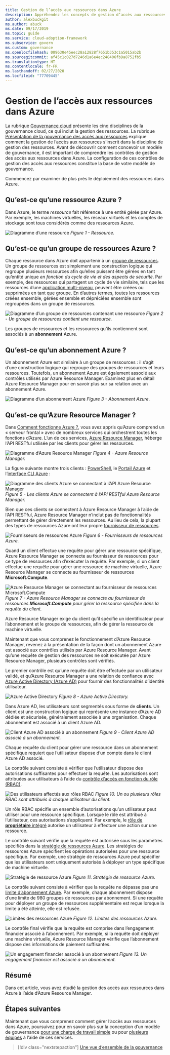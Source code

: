 ```yaml
---
title: Gestion de l’accès aux ressources dans Azure
description: Appréhendez les concepts de gestion d’accès aux ressources Azure comme Azure Resource Manager, les abonnements, les groupes de ressources et les ressources.
author: alexbuckgit
ms.author: abuck
ms.date: 09/17/2019
ms.topic: guide
ms.service: cloud-adoption-framework
ms.subservice: govern
ms.custom: governance
ms.openlocfilehash: 009630e45eec28a12828f7651b353c1a5015ab2b
ms.sourcegitcommit: af45c1c027d7246d1a6e4ec248406fb9a8752fb5
ms.translationtype: HT
ms.contentlocale: fr-FR
ms.lasthandoff: 02/27/2020
ms.locfileid: "77709445"
---
```

# <a name="resource-access-management-in-azure"></a>Gestion de l’accès aux ressources dans Azure

La rubrique [Gouvernance cloud](../index.md) présente les cinq disciplines de la gouvernance cloud, ce qui inclut la gestion des ressources. La rubrique [Présentation de la gouvernance des accès aux ressources](./index.md) explique comment la gestion de l’accès aux ressources s’inscrit dans la discipline de gestion des ressources. Avant de découvrir comment concevoir un modèle de gouvernance, il est important de comprendre les contrôles de gestion des accès aux ressources dans Azure. La configuration de ces contrôles de gestion des accès aux ressources constitue la base de votre modèle de gouvernance.

Commencez par examiner de plus près le déploiement des ressources dans Azure.

<!-- markdownlint-disable MD026 -->

## <a name="what-is-an-azure-resource"></a>Qu’est-ce qu’une ressource Azure ?

Dans Azure, le terme _ressource_ fait référence à une entité gérée par Azure. Par exemple, les machines virtuelles, les réseaux virtuels et les comptes de stockage sont tous considérés comme des ressources Azure.

![Diagramme d’une ressource](../../_images/govern/design/governance-1-9.png)
*Figure 1 - Ressource.*

## <a name="what-is-an-azure-resource-group"></a>Qu’est-ce qu’un groupe de ressources Azure ?

Chaque ressource dans Azure doit appartenir à un [groupe de ressources](https://docs.microsoft.com/azure/azure-resource-manager/resource-group-overview#resource-groups). Un groupe de ressources est simplement une construction logique qui regroupe plusieurs ressources afin qu’elles puissent être gérées en tant qu’entité unique _en fonction du cycle de vie et des aspects de sécurité_. Par exemple, des ressources qui partagent un cycle de vie similaire, tels que les ressources d’une [application multi-niveau](https://docs.microsoft.com/azure/architecture/guide/architecture-styles/n-tier), peuvent être créées ou supprimées en tant que groupe. En d’autres termes, toutes les ressources créées ensemble, gérées ensemble et dépréciées ensemble sont regroupées dans un groupe de ressources.

![Diagramme d’un groupe de ressources contenant une ressource](../../_images/govern/design/governance-1-10.png)
*Figure 2 - Un groupe de ressources contient une ressource.*

Les groupes de ressources et les ressources qu’ils contiennent sont associés à un **abonnement** Azure.

## <a name="what-is-an-azure-subscription"></a>Qu’est-ce qu’un abonnement Azure ?

Un abonnement Azure est similaire à un groupe de ressources : il s’agit d’une construction logique qui regroupe des groupes de ressources et leurs ressources. Toutefois, un abonnement Azure est également associé aux contrôles utilisés par Azure Resource Manager. Examinez plus en détail Azure Resource Manager pour en savoir plus sur sa relation avec un abonnement Azure.

![Diagramme d’un abonnement Azure](../../_images/govern/design/governance-1-11.png)
*Figure 3 - Abonnement Azure.*

## <a name="what-is-azure-resource-manager"></a>Qu’est-ce qu’Azure Resource Manager ?

Dans [Comment fonctionne Azure ?](../../getting-started/what-is-azure.md), vous avez appris qu’Azure comprend un « serveur frontal » avec de nombreux services qui orchestrent toutes les fonctions d’Azure. L’un de ces services, [Azure Resource Manager](https://docs.microsoft.com/azure/azure-resource-manager), héberge l’API RESTful utilisée par les clients pour gérer les ressources.

![Diagramme d’Azure Resource Manager](../../_images/govern/design/governance-1-12.png)
*Figure 4 - Azure Resource Manager.*

La figure suivante montre trois clients : [PowerShell](https://docs.microsoft.com/powershell/azure/overview), le [Portail Azure](https://portal.azure.com) et l’[interface CLI Azure](https://docs.microsoft.com/cli/azure) :

![Diagramme des clients Azure se connectant à l’API Azure Resource Manager](../../_images/govern/design/governance-1-13.png)
*Figure 5 - Les clients Azure se connectent à l’API RESTful Azure Resource Manager.*

Bien que ces clients se connectent à Azure Resource Manager à l’aide de l’API RESTful, Azure Resource Manager n’inclut pas de fonctionnalités permettant de gérer directement les ressources. Au lieu de cela, la plupart des types de ressources Azure ont leur propre [fournisseur de ressources](https://docs.microsoft.com/azure/azure-resource-manager/resource-group-overview#terminology).

![Fournisseurs de ressources Azure](../../_images/govern/design/governance-1-14.png)
*Figure 6 - Fournisseurs de ressources Azure.*

Quand un client effectue une requête pour gérer une ressource spécifique, Azure Resource Manager se connecte au fournisseur de ressources pour ce type de ressources afin d’exécuter la requête. Par exemple, si un client effectue une requête pour gérer une ressource de machine virtuelle, Azure Resource Manager se connecte au fournisseur de ressources **Microsoft.Compute**.

![Azure Resource Manager se connectant au fournisseur de ressources Microsoft.Compute](../../_images/govern/design/governance-1-15.png)
*Figure 7 - Azure Resource Manager se connecte au fournisseur de ressources **Microsoft.Compute** pour gérer la ressource spécifiée dans la requête du client.*

Azure Resource Manager exige du client qu’il spécifie un identificateur pour l’abonnement et le groupe de ressources, afin de gérer la ressource de machine virtuelle.

Maintenant que vous comprenez le fonctionnement d’Azure Resource Manager, revenez à la présentation de la façon dont un abonnement Azure est associé aux contrôles utilisés par Azure Resource Manager. Avant qu’une requête de gestion des ressources ne soit exécutée par Azure Resource Manager, plusieurs contrôles sont vérifiés.

Le premier contrôle est qu’une requête doit être effectuée par un utilisateur validé, et qu’Azure Resource Manager a une relation de confiance avec [Azure Active Directory (Azure AD)](https://docs.microsoft.com/azure/active-directory) pour fournir des fonctionnalités d’identité utilisateur.

![Azure Active Directory](../../_images/govern/design/governance-1-16.png)
*Figure 8 - Azure Active Directory.*

Dans Azure AD, les utilisateurs sont segmentés sous forme de **clients**. Un client est une construction logique qui représente une instance d’Azure AD dédiée et sécurisée, généralement associée à une organisation. Chaque abonnement est associé à un client Azure AD.

![Client Azure AD associé à un abonnement](../../_images/govern/design/governance-1-17.png)
*Figure 9 - Client Azure AD associé à un abonnement.*

Chaque requête du client pour gérer une ressource dans un abonnement spécifique requiert que l’utilisateur dispose d’un compte dans le client Azure AD associé.

Le contrôle suivant consiste à vérifier que l’utilisateur dispose des autorisations suffisantes pour effectuer la requête. Les autorisations sont attribuées aux utilisateurs à l’aide du [contrôle d’accès en fonction du rôle (RBAC)](https://docs.microsoft.com/azure/role-based-access-control).

![Des utilisateurs affectés aux rôles RBAC](../../_images/govern/design/governance-1-18.png)
*Figure 10. Un ou plusieurs rôles RBAC sont attribués à chaque utilisateur du client.*

Un rôle RBAC spécifie un ensemble d’autorisations qu’un utilisateur peut utiliser pour une ressource spécifique. Lorsque le rôle est attribué à l’utilisateur, ces autorisations s’appliquent. Par exemple, le [rôle de **propriétaire** intégré](https://docs.microsoft.com/azure/role-based-access-control/built-in-roles#owner) autorise un utilisateur à effectuer une action sur une ressource.

Le contrôle suivant vérifie que la requête est autorisée sous les paramètres spécifiés dans la [stratégie de ressources Azure](https://docs.microsoft.com/azure/governance/policy). Les stratégies de ressources Azure spécifient les opérations autorisées pour une ressource spécifique. Par exemple, une stratégie de ressources Azure peut spécifier que les utilisateurs sont uniquement autorisés à déployer un type spécifique de machine virtuelle.

![Stratégie de ressource Azure](../../_images/govern/design/governance-1-19.png)
*Figure 11. Stratégie de ressource Azure.*

Le contrôle suivant consiste à vérifier que la requête ne dépasse pas une [limite d’abonnement Azure](https://docs.microsoft.com/azure/azure-subscription-service-limits). Par exemple, chaque abonnement dispose d’une limite de 980 groupes de ressources par abonnement. Si une requête pour déployer un groupe de ressources supplémentaire est reçue lorsque la limite a été atteinte, elle est refusée.

![Limites des ressources Azure](../../_images/govern/design/governance-1-20.png)
*Figure 12. Limites des ressources Azure.*

Le contrôle final vérifie que la requête est comprise dans l’engagement financier associé à l’abonnement. Par exemple, si la requête doit déployer une machine virtuelle, Azure Resource Manager vérifie que l’abonnement dispose des informations de paiement suffisantes.

![Un engagement financier associé à un abonnement](../../_images/govern/design/governance-1-21.png)
*Figure 13. Un engagement financier est associé à un abonnement.*

## <a name="summary"></a>Résumé

Dans cet article, vous avez étudié la gestion des accès aux ressources dans Azure à l’aide d’Azure Resource Manager.

## <a name="next-steps"></a>Étapes suivantes

Maintenant que vous comprenez comment gérer l’accès aux ressources dans Azure, poursuivez pour en savoir plus sur la conception d’un modèle de gouvernance [pour une charge de travail simple](./governance-simple-workload.md) ou pour [plusieurs équipes](./governance-multiple-teams.md) à l’aide de ces services.

> [!div class="nextstepaction"]
> [Une vue d’ensemble de la gouvernance](../index.md)
